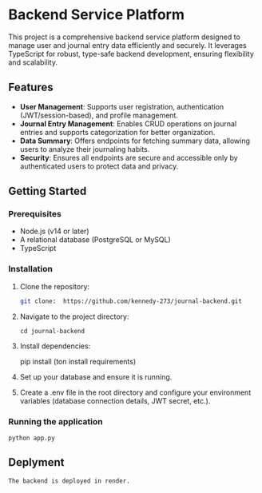 # Backend Service Platform

This project is a comprehensive backend service platform designed to manage user and journal entry data efficiently and securely. It leverages TypeScript for robust, type-safe backend development, ensuring flexibility and scalability.

## Features

- **User Management**: Supports user registration, authentication (JWT/session-based), and profile management.
- **Journal Entry Management**: Enables CRUD operations on journal entries and supports categorization for better organization.
- **Data Summary**: Offers endpoints for fetching summary data, allowing users to analyze their journaling habits.
- **Security**: Ensures all endpoints are secure and accessible only by authenticated users to protect data and privacy.

## Getting Started

### Prerequisites

- Node.js (v14 or later)
- A relational database (PostgreSQL or MySQL)
- TypeScript

### Installation

1. Clone the repository:
   ```bash
   git clone:  https://github.com/kennedy-273/journal-backend.git

2.  Navigate to the project directory:

        cd journal-backend

3. Install dependencies:

    pip install (ton install requirements)

4. Set up your database and ensure it is running.

5. Create a .env file in the root directory and configure your environment variables (database connection details, JWT secret, etc.).

### Running the application
    python app.py

 ## Deplyment 
    The backend is deployed in render.
